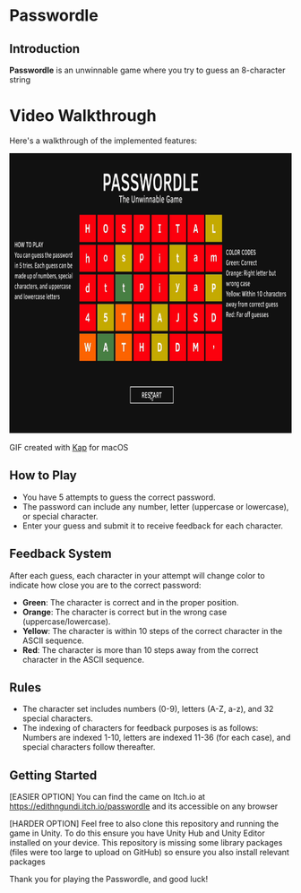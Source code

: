 # Passwordle

## Introduction
**Passwordle** is an unwinnable game where you try to guess an 8-character string

# Video Walkthrough
Here's a walkthrough of the implemented features:

<img src='https://raw.githubusercontent.com/edithngundi/Passwordle/main/passwordle.gif' title='Video Walkthrough' width='900' height='500' alt='Video Walkthrough' />

GIF created with [Kap](https://getkap.co/) for macOS

## How to Play
- You have 5 attempts to guess the correct password.
- The password can include any number, letter (uppercase or lowercase), or special character.
- Enter your guess and submit it to receive feedback for each character.

## Feedback System
After each guess, each character in your attempt will change color to indicate how close you are to the correct password:
- **Green**: The character is correct and in the proper position.
- **Orange**: The character is correct but in the wrong case (uppercase/lowercase).
- **Yellow**: The character is within 10 steps of the correct character in the ASCII sequence.
- **Red**: The character is more than 10 steps away from the correct character in the ASCII sequence.

## Rules
- The character set includes numbers (0-9), letters (A-Z, a-z), and 32 special characters.
- The indexing of characters for feedback purposes is as follows: Numbers are indexed 1-10, letters are indexed 11-36 (for each case), and special characters follow thereafter.

## Getting Started
[EASIER OPTION] You can find the came on Itch.io at https://edithngundi.itch.io/passwordle and its accessible on any browser

[HARDER OPTION] Feel free to also clone this repository and running the game in Unity. To do this ensure you have Unity Hub and Unity Editor installed on your device. This repository is missing some library packages (files were too large to upload on GitHub) so ensure you also install relevant packages

Thank you for playing the Passwordle, and good luck!
